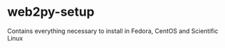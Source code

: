 web2py-setup
============

Contains everything necessary to install in Fedora, CentOS and Scientific Linux
